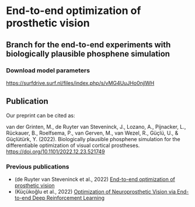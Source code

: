 # End-to-end optimization of prosthetic vision
## Branch for the end-to-end experiments with biologically plausible phosphene simulation

### Download model parameters
https://surfdrive.surf.nl/files/index.php/s/vMG4UuJHo0njlWH 

## Publication
Our preprint can be cited as:

van der Grinten, M., de Ruyter van Steveninck, J., Lozano, A., Pijnacker, L., Rückauer, B., Roelfsema, P., van Gerven, M., van Wezel, R., Güçlü, U., &amp; Güçlütürk, Y. (2022). Biologically plausible phosphene simulation for the differentiable optimization of visual cortical prostheses. https://doi.org/10.1101/2022.12.23.521749 


### Previous publications
- (de Ruyter van Steveninck et al., 2022) [End-to-end optimization of prosthetic vision](https://doi.org/10.1167/jov.22.2.20)
- (Küçükoğlu et al., 2022) [Optimization of Neuroprosthetic Vision via End-to-end Deep Reinforcement Learning](http://dx.doi.org/10.1142/S0129065722500526)

